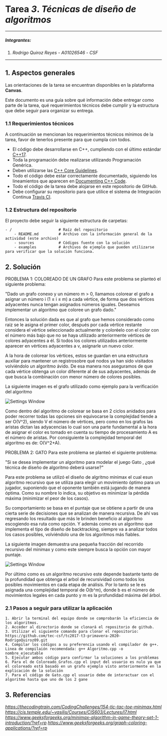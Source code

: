 # Tarea *3*. *Técnicas de diseño de algoritmos*

---

##### Integrantes:
1. *Rodrigo Quiroz Reyes* - *A01026546* - *CSF*

---
## 1. Aspectos generales

Las orientaciones de la tarea se encuentran disponibles en la plataforma **Canvas**.

Este documento es una guía sobre qué información debe entregar como parte de la tarea, qué requerimientos técnicos debe cumplir y la estructura que debe seguir para organizar su entrega.


### 1.1 Requerimientos técnicos

A continuación se mencionan los requerimientos técnicos mínimos de la tarea, favor de tenerlos presente para que cumpla con todos.

* El código debe desarrollarse en C++, cumpliendo con el último estándar [C++17](https://isocpp.org/std/the-standard).
* Toda la programación debe realizarse utilizando Programación Genérica.
* Deben utilizarse las [C++ Core Guidelines](https://github.com/isocpp/CppCoreGuidelines/blob/master/CppCoreGuidelines.md).
* Todo el código debe estar correctamente documentado, siguiendo los lineamientos que aparecen en [Documenting C++ Code](https://developer.lsst.io/cpp/api-docs.html).
* Todo el código de la tarea debe alojarse en este repositorio de GitHub.
* Debe configurar su repositorio para que utilice el sistema de Integración Continua [Travis CI](https://travis-ci.org/).

### 1.2 Estructura del repositorio

El proyecto debe seguir la siguiente estructura de carpetas:
```
- / 			        # Raíz del repositorio
    - README.md			# Archivo con la información general de la actividad (este archivo)
    - sources  			# Códigos fuente con la solución
    - examples			# Archivos de ejemplo que pueden utilizarse para verificar que la solución funciona.
```

## 2. Solución

PROBLEMA 1: COLOREADO DE UN GRAFO
Para este problema se planteó el siguiente problema:

"Dado un grafo conexo y un número m > 0, llamamos colorear el grafo a asignar un número i (1 ≤ i ≤ m) a cada vértice, de forma que dos vértices adyacentes nunca tengan asignados números iguales. Deseamos implementar un algoritmo que coloree un grafo dado."

Entonces la solución dada es que al grafo que hemos considerado como raiz se le asigna el primer color, después por cada vértice restante considera el vértice seleccionado actualmente y coloréelo con el color con el número más bajo que no se haya utilizado anteriormente
vértices de colores adyacentes a él. Si todos los colores utilizados anteriormente aparecer en vértices adyacentes a v, asignarle un nuevo color.

A la hora de colorear los vértices, estos se guardan en una estructura auxiliar para mantener un registrosobre qué nodos ya han sido visitados volviéndolo un algoritmo ávido. De esa manera nos aseguramos de que cada vértice obtenga un color diferente al de sus adyacentes, además de que busca la combinación con menor número de colores posibles.

La siguiente imagen es el grafo utilizado como ejemplo para la verificación del algoritmo


![Settings Window](https://raw.github.com/tec-csf/tc2017-t3-primavera-2020-RodrigoQuiroz09/master/examples/Grafo_ejemplo.png)

Como dentro del algoritmo de colorear se basa en 2 ciclos anidados para poder recorrer todas las opciones sin equivocarse la complejidad tiende a ser O(V^2), siendo V el número de vértices, pero como en los grafos las aristas dictan las adyacencias lo cual son una parte fundamental a la hora de asignar el color es tomado en cuenta su tiempo de procesamiento A es el número de aristas. Por consiguiente la complejidad temporal del algoritmo es de: O(V^2+A).

PROBLEMA 2: GATO
Para este problema se planteó el siguiente problema:

"Si se desea implementar un algoritmo para modelar el juego Gato ,  ¿qué técnica de diseño de algoritmo deberá usarse?"

Para este problema se utilizó el diseño de algritmo minimax el cual esun algoritmo recursivo que se utiliza para elegir un movimiento óptimo para un jugador, suponiendo que el oponente también está jugando de manera óptima. Como su nombre lo indica, su objetivo es minimizar la pérdida máxima (minimizar el peor de los casos).

Su comportamiento se basa en el puntaje que se obtiene a partir de una cierta serie de decisiones que se analizan de manera recursiva. De ahí vas regresando los resultado que más le brinden beneficio al algoritmo escogiendo esa ruta como opción. Y además como es un algoritmo que implementa el tipo de diseño de backtracking, siempre va a analizar todos los casos posibles, volviéndolo una de los algoritmos más fiables.

La siguiente imagen demuestra una pequeña fracción del recorrido recursivo del minimax y como este siempre busca la opción con mayor puntaje.

![Settings Window](https://raw.github.com/tec-csf/tc2017-t3-primavera-2020-RodrigoQuiroz09/master/examples/tic_tac_toe.jpg)

Por último como es un algoritmo recursivo este depende bastante tanto de la profundidad que obtenga el arbol de recursividad como todos los posibles movimientos en cada etapa de análisis. Por lo tanto se le es asignada una complejidad temporal de O(b^m), donde b es el número de movimientos legales en cada punto y m es la profundidad máxima del árbol.
### 2.1 Pasos a seguir para utilizar la aplicación

    1. Abrir la terminal del equipo donde se comprobarán la eficiencia de los algoritmos.
    2. Acceder al directorio donde se clonará el repositorio de github.
    3. Utilizar el siguiente comando para clonar el repositorio: https://github.com/tec-csf/tc2017-t3-primavera-2020-RodrigoQuiroz09.git
    4. Compilar los códigos a su preferencia usando el compilador de g++. Linea de compilaión recomendada: g++ Algoritmo.cpp -o nombre_ejecutable
    5. Ejecutar ambos código para confirmar la soluciones a los problemas
    6. Para el de Coloreado_Grafos.cpp el input del usuario es nulo ya que el coloreado está basado en un grafo ejemplo visto anteriormente en la explicación de la solución
    7. Para el código de Gato.cpp el usuario debe de interactuar con el algoritmo hasta que uno de los 2 gane

## 3. Referencias

*https://thecodingtrain.com/CodingChallenges/154-tic-tac-toe-minimax.html
https://cis.temple.edu/~vasilis/Courses/CIS603/Lectures/l7.html
https://www.geeksforgeeks.org/minimax-algorithm-in-game-theory-set-1-introduction/?ref=rp
https://www.geeksforgeeks.org/graph-coloring-applications/?ref=rp*
